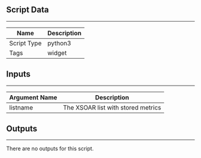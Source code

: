 
## Script Data

---

| **Name** | **Description** |
| --- | --- |
| Script Type | python3 |
| Tags | widget |

## Inputs

---

| **Argument Name** | **Description** |
| --- | --- |
| listname | The XSOAR list with stored metrics |

## Outputs

---
There are no outputs for this script.

